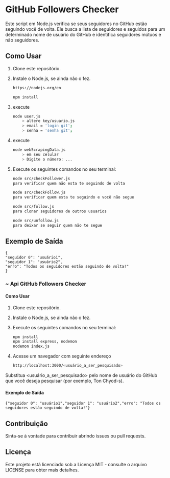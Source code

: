 # GitHub Followers Checker

Este script em Node.js verifica se seus seguidores no GitHub estão seguindo você de volta. Ele busca a lista de seguidores e seguidos para um determinado nome de usuário do GitHub e identifica seguidores mútuos e não seguidores.

## Como Usar
1. Clone este repositório.
2. Instale o Node.js, se ainda não o fez.
    ```bash
    https://nodejs.org/en

    npm install
1. execute
    ```bash
    node user.js
        > altere key/usuario.js
        > email = 'login git';
        > senha = 'senha git';
1. execute
    ```bash
    node webScrapingData.js
        > em seu celular 
        > Digite o número: ...

3. Execute os seguintes comandos no seu terminal:

    ```bash
    node src/checkFollower.js
    para verificar quem não esta te seguindo de volta

    node src/checkFollow.js
    para verificar quem esta te seguindo e você não segue

    node src/follow.js
    para clonar seguidores de outros usuarios

    node src/unfollow.js
    para deixar se seguir quem não te segue
## Exemplo de Saída
    
    {
    "seguidor 0": "usuário1",
    "seguidor 1": "usuário2",
    "erro": "Todos os seguidores estão seguindo de volta!"
    }

### ~ Api GitHub Followers Checker

#### Como Usar

1. Clone este repositório.
2. Instale o Node.js, se ainda não o fez.
3. Execute os seguintes comandos no seu terminal:

    ```bash
    npm install
    npm install express, nodemon
    nodemon index.js
4. Acesse um navegador com seguinte endereço
   
    ```bash
    http://localhost:3000/<usuário_a_ser_pesquisado>
    
Substitua <usuário_a_ser_pesquisado> pelo nome de usuário do GitHub que você deseja pesquisar (por exemplo, Ton Chyod-s).

#### Exemplo de Saída
    
    {"seguidor 0": "usuário1","seguidor 1": "usuário2","erro": "Todos os seguidores estão seguindo de volta!"}

## Contribuição

Sinta-se à vontade para contribuir abrindo issues ou pull requests.

## Licença
Este projeto está licenciado sob a Licença MIT - consulte o arquivo LICENSE para obter mais detalhes.
